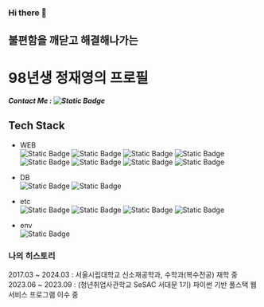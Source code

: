 ### Hi there 👋   

## 불편함을 깨닫고 해결해나가는
# 98년생 정재영의 프로필

##### Contact Me : ![Static Badge](https://img.shields.io/badge/hanol98%40naver.com-white?style=flat-square&logo=Naver&logoColor=white&color=%2303C75A)   
   
## Tech Stack   

* WEB   
![Static Badge](https://img.shields.io/badge/Python-white?style=flat-square&logo=python&logoColor=white&color=%233776AB) ![Static Badge](https://img.shields.io/badge/Flask-white?style=flat-square&logo=flask&logoColor=white&color=%23000000) ![Static Badge](https://img.shields.io/badge/Django-white?style=flat-square&logo=django&logoColor=white&color=%23092E20) ![Static Badge](https://img.shields.io/badge/Jinja2-white?style=flat-square&logo=jinja&logoColor=white&color=%23B41717) ![Static Badge](https://img.shields.io/badge/Selenium-white?style=flat-square&logo=selenium&logoColor=white&color=%2343B02A) ![Static Badge](https://img.shields.io/badge/HTML-white?style=flat-square&logo=html5&logoColor=white&color=%23E34F26) ![Static Badge](https://img.shields.io/badge/CSS-white?style=flat-square&logo=css3&logoColor=white&color=%231572B6) ![Static Badge](https://img.shields.io/badge/Javascript-white?style=flat-square&logo=javascript&logoColor=white&color=%23F7DF1E)

* DB   
![Static Badge](https://img.shields.io/badge/SQLite3-white?style=flat-square&logo=SQLite&logoColor=white&color=%23003B57)
![Static Badge](https://img.shields.io/badge/%20Firebase%20Realtime%20Database-white?style=flat-square&logo=Firebase&logoColor=white&color=%23FFCA28)

* etc   
![Static Badge](https://img.shields.io/badge/Arduino-white?style=flat-square&logo=Arduino&logoColor=white&color=%2300878F)
![Static Badge](https://img.shields.io/badge/MYSQL-white?style=flat-square&logo=MYSQL&logoColor=white&color=%234479A1)
![Static Badge](https://img.shields.io/badge/Git-white?style=flat-square&logo=Git&logoColor=white&color=%23F05032)
![Static Badge](https://img.shields.io/badge/Notion-white?style=flat-square&logo=Notion&logoColor=white&color=%23000000)

* env   
![Static Badge](https://img.shields.io/badge/MacOS-white?style=flat-square&logo=Apple&logoColor=white&color=%23000000)


<!-- 
Python, Flask, Django, Jinja2, Selenium       
Html, Css, Javascript

* DB   
SQLite3, Firebase Realtime Database

* etc   
Arduino, mysql, Git, Notion   

* env   
macos   
-->
  
### 나의 히스토리   
2017.03 ~ 2024.03 : 서울시립대학교 신소재공학과, 수학과(복수전공) 재학 중   
2023.06 ~ 2023.09 : (청년취업사관학교 SeSAC 서대문 1기) 파이썬 기반 풀스택 웹 서비스 프로그램 이수 중   
